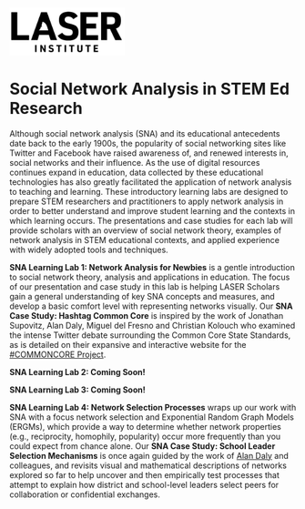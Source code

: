 <img src="img/laser-logo.jpeg" width="40%"/>

# Social Network Analysis in STEM Ed Research

Although social network analysis (SNA) and its educational antecedents date back to the early 1900s, the popularity of social networking sites like Twitter and Facebook have raised awareness of, and renewed interests in, social networks and their influence. As the use of digital resources continues expand in education, data collected by these educational technologies has also greatly facilitated the application of network analysis to teaching and learning. These introductory learning labs are designed to prepare STEM researchers and practitioners to apply network analysis in order to better understand and improve student learning and the contexts in which learning occurs. The presentations and case studies for each lab will provide scholars with an overview of social network theory, examples of network analysis in STEM educational contexts, and applied experience with widely adopted tools and techniques.

**SNA Learning Lab 1: Network Analysis for Newbies** is a gentle introduction to social network theory, analysis and applications in education. The focus of our presentation and case study in this lab is helping LASER Scholars gain a general understanding of key SNA concepts and measures, and develop a basic comfort level with representing networks visually. Our **SNA Case Study: Hashtag Common Core** is inspired by the work of Jonathan Supovitz, Alan Daly, Miguel del Fresno and Christian Kolouch who examined the intense Twitter debate surrounding the Common Core State Standards, as is detailed on their expansive and interactive website for the [#COMMONCORE Project](https://www.hashtagcommoncore.com/).

**SNA Learning Lab 2: Coming Soon!**

**SNA Learning Lab 3: Coming Soon!**

**SNA Learning Lab 4: Network Selection Processes** wraps up our work with SNA with a focus network selection and Exponential Random Graph Models (ERGMs), which provide a way to determine whether network properties (e.g., reciprocity, homophily, popularity) occur more frequently than you could expect from chance alone. Our **SNA Case Study: School Leader Selection Mechanisms** is once again guided by the work of [Alan Daly](https://scholar.google.com/citations?user=zgbarXQAAAAJ&hl=en&oi=ao) and colleagues, and revisits visual and mathematical descriptions of networks explored so far to help uncover and then empirically test processes that attempt to explain how district and school-level leaders select peers for collaboration or confidential exchanges.
